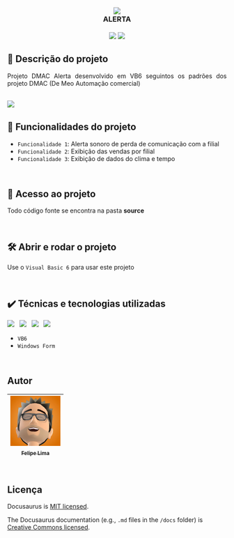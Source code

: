 <h3 align="center"> <img src="https://user-images.githubusercontent.com/20684484/211394469-42e0ba5f-961c-4093-a3ab-be28cd57d702.png" width="30%" align="center" ><BR>ALERTA<BR><BR>

<img src="https://img.shields.io/badge/STATUS-FINALIZADO-yellow">
<img src="https://img.shields.io/badge/PROJECT%20VERSION-1.0.0-blue">

</h3>

## 📃 Descrição do projeto

<p align="justify">
 Projeto DMAC Alerta desenvolvido em VB6 seguintos os padrões dos projeto DMAC (De Meo Automação comercial)
</p>

<BR>

<img src="https://github.com/ssj4dofuturo/DMAC_ALERTA/blob/master/Material/Print/Dmac%20Alerta.gif?raw=true" >

## :hammer: Funcionalidades do projeto

- `Funcionalidade 1`: Alerta sonoro de perda de comunicação com a filial
- `Funcionalidade 2`: Exibição das vendas por filial
- `Funcionalidade 3`: Exibição de dados do clima e tempo

<BR>
  
## 📁 Acesso ao projeto

Todo código fonte se encontra na pasta **source**

<BR>
  
## 🛠️ Abrir e rodar o projeto

Use o ``Visual Basic 6`` para usar este projeto


<BR>  
  
## ✔️ Técnicas e tecnologias utilizadas
<p align="justify">
<img width="90" src="https://user-images.githubusercontent.com/20684484/211395907-114a8ead-0352-4896-9d66-5f3c6f2da1c2.png">
&nbsp;&nbsp;<img width="90" src="https://cdn.jsdelivr.net/gh/devicons/devicon/icons/git/git-original.svg">
&nbsp;&nbsp;<img width="90"  src="https://cdn.jsdelivr.net/gh/devicons/devicon/icons/dot-net/dot-net-plain-wordmark.svg">
&nbsp;&nbsp;<img width="90" src="https://cdn.jsdelivr.net/gh/devicons/devicon/icons/vscode/vscode-original.svg">
</p>
 
- ``VB6``
- ``Windows Form``
 
<BR>  
  
## Autor

| [<img src="https://github.com/felip3fl/felip3fl/blob/main/Material/Nick/nick1.jpg?raw=true" width=115><br><sub>Felipe Lima</sub>](https://github.com/felip3fl) | 
| :---: 
  
<BR>
    
## Licença

Docusaurus is [MIT licensed](./LICENSE).

The Docusaurus documentation (e.g., `.md` files in the `/docs` folder) is [Creative Commons licensed](./LICENSE-docs).
